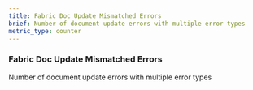 ```yaml
---
title: Fabric Doc Update Mismatched Errors
brief: Number of document update errors with multiple error types
metric_type: counter
---
```

### Fabric Doc Update Mismatched Errors

Number of document update errors with multiple error types
